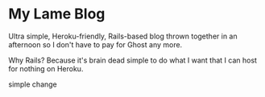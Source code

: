 # My Lame Blog

Ultra simple, Heroku-friendly, Rails-based blog thrown together in an afternoon so I don't have to pay for Ghost any more.

Why Rails? Because it's brain dead simple to do what I want that I can host for nothing on Heroku.

simple change